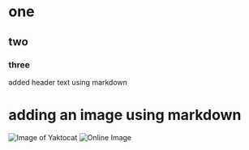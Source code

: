 # one
## two
### three
added header text using markdown
# adding an image using markdown
![Image of Yaktocat](https://octodex.github.com/images/yaktocat.png)
![Online Image](https://www.thoyu.com/wp-content/uploads/2021/09/used-waste-plastics.jpg)
